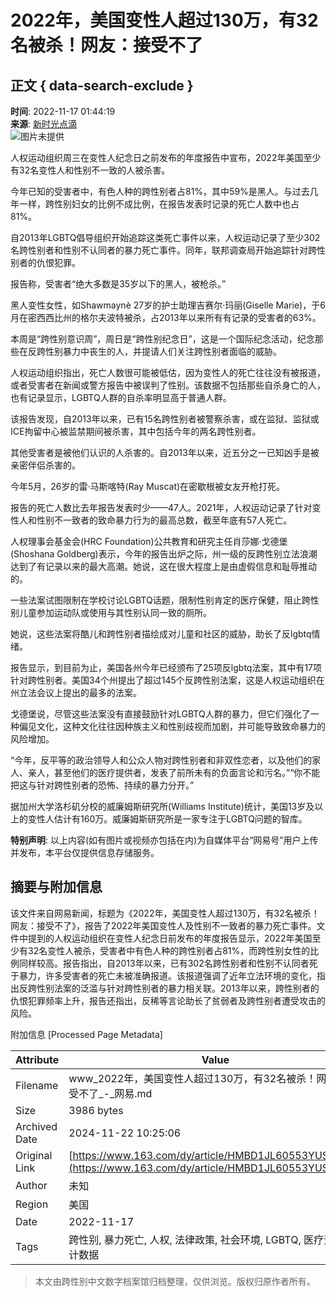 # 2022年，美国变性人超过130万，有32名被杀！网友：接受不了

## 正文 { data-search-exclude }


**时间**: 2022-11-17 01:44:19  
**来源**: [新时光点滴](https://www.163.com/dy/media/T1666527982408.html)  
![图片未提供](https://static.ws.126.net/163/f2e/dy_media/dy_media/static/images/ipLocation.f6d00eb.svg)  

人权运动组织周三在变性人纪念日之前发布的年度报告中宣布，2022年美国至少有32名变性人和性别不一致的人被杀害。

今年已知的受害者中，有色人种的跨性别者占81%，其中59%是黑人。与过去几年一样，跨性别妇女的比例不成比例，在报告发表时记录的死亡人数中也占81%。

自2013年LGBTQ倡导组织开始追踪这类死亡事件以来，人权运动记录了至少302名跨性别者和性别不认同者的暴力死亡事件。同年，联邦调查局开始追踪针对跨性别者的仇恨犯罪。

报告称，受害者“绝大多数是35岁以下的黑人，被枪杀。”

黑人变性女性，如Shawmaynè 27岁的护士助理吉赛尔·玛丽(Giselle Marie)，于6月在密西西比州的格尔夫波特被杀，占2013年以来所有有记录的受害者的63%。

本周是“跨性别意识周”，周日是“跨性别纪念日”，这是一个国际纪念活动，纪念那些在反跨性别暴力中丧生的人，并提请人们关注跨性别者面临的威胁。

人权运动组织指出，死亡人数很可能被低估，因为变性人的死亡往往没有被报道，或者受害者在新闻或警方报告中被误判了性别。该数据不包括那些自杀身亡的人，也有记录显示，LGBTQ人群的自杀率明显高于普通人群。

该报告发现，自2013年以来，已有15名跨性别者被警察杀害，或在监狱、监狱或ICE拘留中心被监禁期间被杀害，其中包括今年的两名跨性别者。

其他受害者是被他们认识的人杀害的。自2013年以来，近五分之一已知凶手是被亲密伴侣杀害的。

今年5月，26岁的雷·马斯喀特(Ray Muscat)在密歇根被女友开枪打死。

报告的死亡人数比去年报告发表时少——47人。2021年，人权运动记录了针对变性人和性别不一致者的致命暴力行为的最高总数，截至年底有57人死亡。

人权理事会基金会(HRC Foundation)公共教育和研究主任肖莎娜·戈德堡(Shoshana Goldberg)表示，今年的报告出炉之际，州一级的反跨性别立法浪潮达到了有记录以来的最大高潮。她说，这在很大程度上是由虚假信息和耻辱推动的。

一些法案试图限制在学校讨论LGBTQ话题，限制性别肯定的医疗保健，阻止跨性别儿童参加运动队或使用与其性别认同一致的厕所。

她说，这些法案将酷儿和跨性别者描绘成对儿童和社区的威胁，助长了反lgbtq情绪。

报告显示，到目前为止，美国各州今年已经颁布了25项反lgbtq法案，其中有17项针对跨性别者。美国34个州提出了超过145个反跨性别法案，这是人权运动组织在州立法会议上提出的最多的法案。

戈德堡说，尽管这些法案没有直接鼓励针对LGBTQ人群的暴力，但它们强化了一种偏见文化，这种文化往往因种族主义和性别歧视而加剧，并可能导致致命暴力的风险增加。

“今年，反平等的政治领导人和公众人物对跨性别者和非双性恋者，以及他们的家人、亲人，甚至他们的医疗提供者，发表了前所未有的负面言论和污名。”“你不能把这与针对跨性别者的恐怖、持续的暴力分开。”

据加州大学洛杉矶分校的威廉姆斯研究所(Williams Institute)统计，美国13岁及以上的变性人估计有160万。威廉姆斯研究所是一家专注于LGBTQ问题的智库。

**特别声明**: 以上内容(如有图片或视频亦包括在内)为自媒体平台“网易号”用户上传并发布，本平台仅提供信息存储服务。

## 摘要与附加信息

<!-- tcd_abstract -->
该文件来自网易新闻，标题为《2022年，美国变性人超过130万，有32名被杀！网友：接受不了》，报告了2022年美国变性人及性别不一致者的暴力死亡事件。文件中提到的人权运动组织在变性人纪念日前发布的年度报告显示，2022年美国至少有32名变性人被杀，受害者中有色人种的跨性别者占81%，而跨性别女性的比例同样较高。报告指出，自2013年以来，已有302名跨性别者和性别不认同者死于暴力，许多受害者的死亡未被准确报道。该报道强调了近年立法环境的变化，指出反跨性别法案的泛滥与针对跨性别者的暴力相关联。2013年以来，跨性别者的仇恨犯罪频率上升，报告还指出，反稀等言论助长了贫弱者及跨性别者遭受攻击的风险。
<!-- tcd_abstract_end -->

附加信息 [Processed Page Metadata]

| Attribute       | Value                                  |
|-----------------|----------------------------------------|
| Filename        | www_2022年，美国变性人超过130万，有32名被杀！网友：接受不了_-_网易.md                             |
| Size            | 3986 bytes                           |
| Archived Date   | 2024-11-22 10:25:06                             |
| Original Link   | [https://www.163.com/dy/article/HMBD1JL60553YUSR.html](https://www.163.com/dy/article/HMBD1JL60553YUSR.html)                       |
| Author          | 未知                               |
| Region          | 美国                               |
| Date            | 2022-11-17                                 |
| Tags            | 跨性别, 暴力死亡, 人权, 法律政策, 社会环境, LGBTQ, 医疗资源, 统计数据                                 |
>
> 本文由跨性别中文数字档案馆归档整理，仅供浏览。版权归原作者所有。
>
